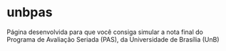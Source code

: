# unbpas
Página desenvolvida para que você consiga simular a nota final do Programa de Avaliação Seriada (PAS), da Universidade de Brasília (UnB)
